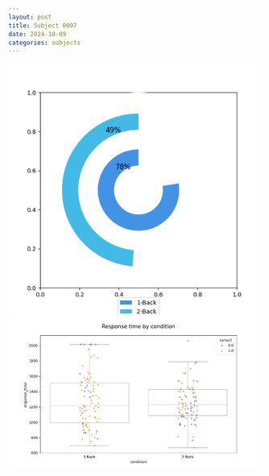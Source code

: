 ```yaml
---
layout: post
title: Subject 8007
date: 2024-10-09
categories: subjects
---
```


![](data/8007/run-8/8007_accuracy_by_condition.png)
![](data/8007/run-8/8007_response_time_by_condition.png)
